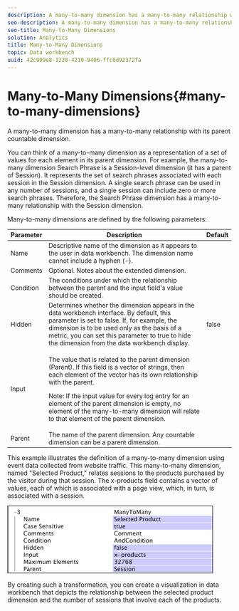 ```yaml
---
description: A many-to-many dimension has a many-to-many relationship with its parent countable dimension.
seo-description: A many-to-many dimension has a many-to-many relationship with its parent countable dimension.
seo-title: Many-to-Many Dimensions
solution: Analytics
title: Many-to-Many Dimensions
topic: Data workbench
uuid: 42c909e8-1228-4210-9406-ffc0d92372fa
---
```


# Many-to-Many Dimensions{#many-to-many-dimensions}

A many-to-many dimension has a many-to-many relationship with its parent countable dimension.

You can think of a many-to-many dimension as a representation of a set of values for each element in its parent dimension. For example, the many-to-many dimension Search Phrase is a Session-level dimension (it has a parent of Session). It represents the set of search phrases associated with each session in the Session dimension. A single search phrase can be used in any number of sessions, and a single session can include zero or more search phrases. Therefore, the Search Phrase dimension has a many-to-many relationship with the Session dimension.

Many-to-many dimensions are defined by the following parameters:

<table id="table_A6D495008DFF4DD28A3ECD718D775E54"> 
 <thead> 
  <tr> 
   <th colname="col1" class="entry"> Parameter </th> 
   <th colname="col2" class="entry"> Description </th> 
   <th colname="col3" class="entry"> Default </th> 
  </tr> 
 </thead>
 <tbody> 
  <tr> 
   <td colname="col1"> Name </td> 
   <td colname="col2"> Descriptive name of the dimension as it appears to the user in data workbench. The dimension name cannot include a hyphen (-). </td> 
   <td colname="col3"> </td> 
  </tr> 
  <tr> 
   <td colname="col1"> Comments </td> 
   <td colname="col2"> Optional. Notes about the extended dimension. </td> 
   <td colname="col3"> </td> 
  </tr> 
  <tr> 
   <td colname="col1"> Condition </td> 
   <td colname="col2"> The conditions under which the relationship between the parent and the input field's value should be created. </td> 
   <td colname="col3"> </td> 
  </tr> 
  <tr> 
   <td colname="col1"> Hidden </td> 
   <td colname="col2"> Determines whether the dimension appears in the data workbench interface. By default, this parameter is set to false. If, for example, the dimension is to be used only as the basis of a metric, you can set this parameter to true to hide the dimension from the data workbench display. </td> 
   <td colname="col3"> false </td> 
  </tr> 
  <tr> 
   <td colname="col1"> Input </td> 
   <td colname="col2"> <p>The value that is related to the parent dimension (Parent). If this field is a vector of strings, then each element of the vector has its own relationship with the parent. </p> <p> <p>Note:  If the input value for every log entry for an element of the parent dimension is empty, no element of the many-to-many dimension will relate to that element of the parent dimension. </p> </p> </td> 
   <td colname="col3"> </td> 
  </tr> 
  <tr> 
   <td colname="col1"> Parent </td> 
   <td colname="col2"> The name of the parent dimension. Any countable dimension can be a parent dimension. </td> 
   <td colname="col3"> </td> 
  </tr> 
 </tbody> 
</table>

This example illustrates the definition of a many-to-many dimension using event data collected from website traffic. This many-to-many dimension, named "Selected Product," relates sessions to the products purchased by the visitor during that session. The x-products field contains a vector of values, each of which is associated with a page view, which, in turn, is associated with a session.

![](assets/cfg_Transformation_Dim_ManytoMany.png)

By creating such a transformation, you can create a visualization in data workbench that depicts the relationship between the selected product dimension and the number of sessions that involve each of the products. 
